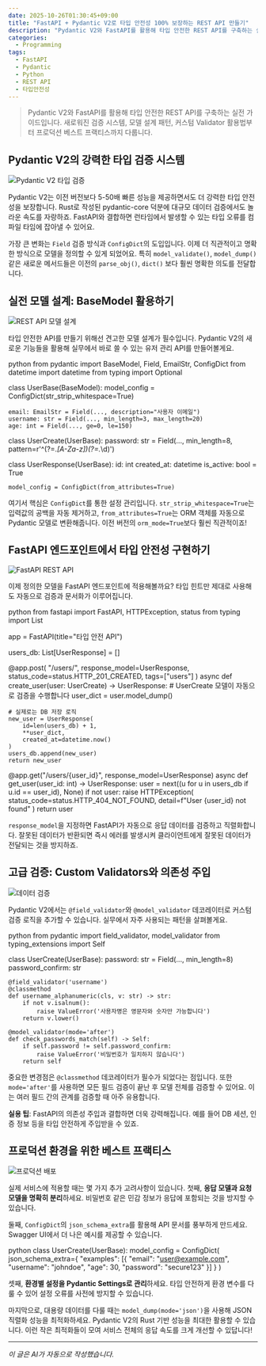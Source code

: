 ```yaml
---
date: 2025-10-26T01:30:45+09:00
title: "FastAPI + Pydantic V2로 타입 안전성 100% 보장하는 REST API 만들기"
description: "Pydantic V2와 FastAPI를 활용해 타입 안전한 REST API를 구축하는 실전 가이드입니다. 새로워진 검증 시스템, 모델 설계 패턴, 커스텀 Validator 활용법부터 프로덕션 베스트 프랙티스까지 다룹니다."
categories:
  - Programming
tags:
  - FastAPI
  - Pydantic
  - Python
  - REST API
  - 타입안전성
---
```


> Pydantic V2와 FastAPI를 활용해 타입 안전한 REST API를 구축하는 실전 가이드입니다. 새로워진 검증 시스템, 모델 설계 패턴, 커스텀 Validator 활용법부터 프로덕션 베스트 프랙티스까지 다룹니다.



<!-- more -->

## Pydantic V2의 강력한 타입 검증 시스템

![Pydantic V2 타입 검증](https://source.unsplash.com/800x600/?coding,validation,python)

Pydantic V2는 이전 버전보다 5-50배 빠른 성능을 제공하면서도 더 강력한 타입 안전성을 보장합니다. Rust로 작성된 pydantic-core 덕분에 대규모 데이터 검증에서도 놀라운 속도를 자랑하죠. FastAPI와 결합하면 런타임에서 발생할 수 있는 타입 오류를 컴파일 타임에 잡아낼 수 있어요.

가장 큰 변화는 `Field` 검증 방식과 `ConfigDict`의 도입입니다. 이제 더 직관적이고 명확한 방식으로 모델을 정의할 수 있게 되었어요. 특히 `model_validate()`, `model_dump()` 같은 새로운 메서드들은 이전의 `parse_obj()`, `dict()` 보다 훨씬 명확한 의도를 전달합니다.

## 실전 모델 설계: BaseModel 활용하기

![REST API 모델 설계](https://source.unsplash.com/800x600/?database,architecture,design)

타입 안전한 API를 만들기 위해선 견고한 모델 설계가 필수입니다. Pydantic V2의 새로운 기능들을 활용해 실무에서 바로 쓸 수 있는 유저 관리 API를 만들어볼게요.

python
from pydantic import BaseModel, Field, EmailStr, ConfigDict
from datetime import datetime
from typing import Optional

class UserBase(BaseModel):
    model_config = ConfigDict(str_strip_whitespace=True)
    
    email: EmailStr = Field(..., description="사용자 이메일")
    username: str = Field(..., min_length=3, max_length=20)
    age: int = Field(..., ge=0, le=150)

class UserCreate(UserBase):
    password: str = Field(..., min_length=8, pattern=r'^(?=.*[A-Za-z])(?=.*\d)')

class UserResponse(UserBase):
    id: int
    created_at: datetime
    is_active: bool = True
    
    model_config = ConfigDict(from_attributes=True)


여기서 핵심은 `ConfigDict`를 통한 설정 관리입니다. `str_strip_whitespace=True`는 입력값의 공백을 자동 제거하고, `from_attributes=True`는 ORM 객체를 자동으로 Pydantic 모델로 변환해줍니다. 이전 버전의 `orm_mode=True`보다 훨씬 직관적이죠!

## FastAPI 엔드포인트에서 타입 안전성 구현하기

![FastAPI REST API](https://source.unsplash.com/800x600/?api,server,network)

이제 정의한 모델을 FastAPI 엔드포인트에 적용해볼까요? 타입 힌트만 제대로 사용해도 자동으로 검증과 문서화가 이루어집니다.

python
from fastapi import FastAPI, HTTPException, status
from typing import List

app = FastAPI(title="타입 안전 API")

users_db: List[UserResponse] = []

@app.post(
    "/users/",
    response_model=UserResponse,
    status_code=status.HTTP_201_CREATED,
    tags=["users"]
)
async def create_user(user: UserCreate) -> UserResponse:
    # UserCreate 모델이 자동으로 검증을 수행합니다
    user_dict = user.model_dump()
    
    # 실제로는 DB 저장 로직
    new_user = UserResponse(
        id=len(users_db) + 1,
        **user_dict,
        created_at=datetime.now()
    )
    users_db.append(new_user)
    return new_user

@app.get("/users/{user_id}", response_model=UserResponse)
async def get_user(user_id: int) -> UserResponse:
    user = next((u for u in users_db if u.id == user_id), None)
    if not user:
        raise HTTPException(
            status_code=status.HTTP_404_NOT_FOUND,
            detail=f"User {user_id} not found"
        )
    return user


`response_model`을 지정하면 FastAPI가 자동으로 응답 데이터를 검증하고 직렬화합니다. 잘못된 데이터가 반환되면 즉시 에러를 발생시켜 클라이언트에게 잘못된 데이터가 전달되는 것을 방지하죠.

## 고급 검증: Custom Validators와 의존성 주입

![데이터 검증](https://source.unsplash.com/800x600/?security,validation,check)

Pydantic V2에서는 `@field_validator`와 `@model_validator` 데코레이터로 커스텀 검증 로직을 추가할 수 있습니다. 실무에서 자주 사용되는 패턴을 살펴볼게요.

python
from pydantic import field_validator, model_validator
from typing_extensions import Self

class UserCreate(UserBase):
    password: str = Field(..., min_length=8)
    password_confirm: str
    
    @field_validator('username')
    @classmethod
    def username_alphanumeric(cls, v: str) -> str:
        if not v.isalnum():
            raise ValueError('사용자명은 영문자와 숫자만 가능합니다')
        return v.lower()
    
    @model_validator(mode='after')
    def check_passwords_match(self) -> Self:
        if self.password != self.password_confirm:
            raise ValueError('비밀번호가 일치하지 않습니다')
        return self


중요한 변경점은 `@classmethod` 데코레이터가 필수가 되었다는 점입니다. 또한 `mode='after'`를 사용하면 모든 필드 검증이 끝난 후 모델 전체를 검증할 수 있어요. 이는 여러 필드 간의 관계를 검증할 때 아주 유용합니다.

**실용 팁**: FastAPI의 의존성 주입과 결합하면 더욱 강력해집니다. 예를 들어 DB 세션, 인증 정보 등을 타입 안전하게 주입받을 수 있죠.

## 프로덕션 환경을 위한 베스트 프랙티스

![프로덕션 배포](https://source.unsplash.com/800x600/?deployment,production,server)

실제 서비스에 적용할 때는 몇 가지 추가 고려사항이 있습니다. 첫째, **응답 모델과 요청 모델을 명확히 분리**하세요. 비밀번호 같은 민감 정보가 응답에 포함되는 것을 방지할 수 있습니다.

둘째, `ConfigDict`의 `json_schema_extra`를 활용해 API 문서를 풍부하게 만드세요. Swagger UI에서 더 나은 예시를 제공할 수 있습니다.

python
class UserCreate(UserBase):
    model_config = ConfigDict(
        json_schema_extra={
            "examples": [{
                "email": "user@example.com",
                "username": "johndoe",
                "age": 30,
                "password": "secure123"
            }]
        }
    )


셋째, **환경별 설정을 Pydantic Settings로 관리**하세요. 타입 안전하게 환경 변수를 다룰 수 있어 설정 오류를 사전에 방지할 수 있습니다.

마지막으로, 대용량 데이터를 다룰 때는 `model_dump(mode='json')`을 사용해 JSON 직렬화 성능을 최적화하세요. Pydantic V2의 Rust 기반 성능을 최대한 활용할 수 있습니다. 이런 작은 최적화들이 모여 서비스 전체의 응답 속도를 크게 개선할 수 있답니다!

---

*이 글은 AI가 자동으로 작성했습니다.*
